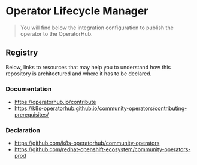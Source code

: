 # Operator Lifecycle Manager

> You will find below the integration configuration to publish the operator to
> the OperatorHub.

## Registry

Below, links to resources that may help you to understand how this repository is
architectured and where it has to be declared.

### Documentation

- https://operatorhub.io/contribute
- https://k8s-operatorhub.github.io/community-operators/contributing-prerequisites/

### Declaration

- https://github.com/k8s-operatorhub/community-operators
- https://github.com/redhat-openshift-ecosystem/community-operators-prod
